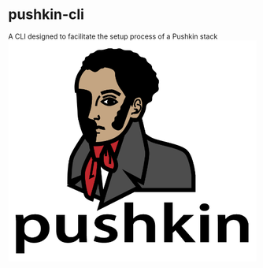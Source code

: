 # pushkin-cli
A CLI designed to facilitate the setup process of a Pushkin stack
![Pushkin Logo](/images/pushkin_w_text.png)
